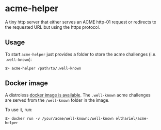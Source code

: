 # acme-helper

A tiny http server that either serves an ACME http-01 request or
redirects to the requested URL but using the https protocol.

## Usage

To start `acme-helper` just provides a folder to store the acme
challenges (i.e. `.well-known`):

``` shellsession
$> acme-helper /path/to/.well-known
```

## Docker image

A distroless [docker image is
available](https://hub.docker.com/r/elthariel/acme-helper/). The
`.well-known` acme challenges are served from the `/well-known` folder
in the image.

To use it, run:

``` shellsession
$> docker run -v /your/acme/well-known:/well-known elthariel/acme-helper
```
